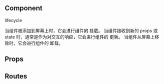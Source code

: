 ## Component

lifecycle

当组件被添加到屏幕上时，它会进行组件的 挂载。
当组件接收到新的 props 或 state 时，通常是作为对交互的响应，它会进行组件的 更新。
当组件从屏幕上移除时，它会进行组件的 卸载。



## Props


## Routes

